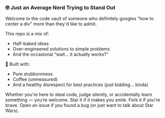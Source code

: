 ### 🤓 Just an Average Nerd Trying to Stand Out

Welcome to the code vault of someone who definitely googles "how to center a div" more than they'd like to admit.

This repo is a mix of:

* Half-baked ideas
* Over-engineered solutions to simple problems
* And the occasional “wait... it actually works?”

🧪 Built with:

* Pure stubbornness
* Coffee (unmeasured)
* And a healthy disrespect for best practices (just kidding… kinda)

Whether you're here to steal code, judge silently, or accidentally learn something — you’re welcome. Star it if it makes you smile. Fork it if you're brave. Open an issue if you found a bug (or just want to talk about Star Wars).
